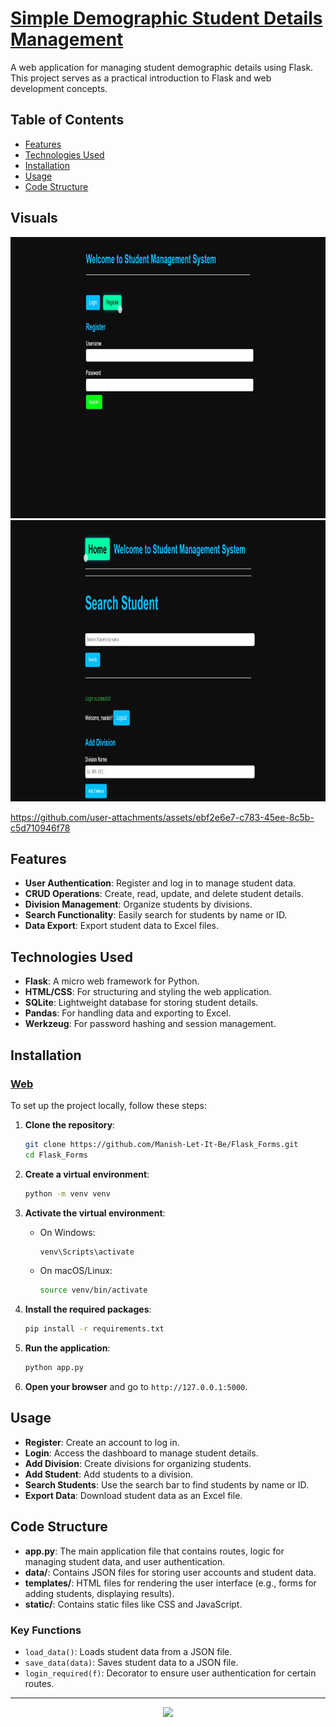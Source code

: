 # [Simple Demographic Student Details Management](https://flask-forms.vercel.app/)

A web application for managing student demographic details using Flask. This project serves as a practical introduction to Flask and web development concepts.

## Table of Contents

- [Features](#features)
- [Technologies Used](#technologies-used)
- [Installation](#installation)
- [Usage](#usage)
- [Code Structure](#code-structure)

## Visuals

<a href="https://github.com/Manish-Let-It-Be/Flask_Forms">
    <img src="visuals/Landing.jpg" alt="Landing" height="450">
</a>

<a href="https://github.com/Manish-Let-It-Be/Flask_Forms">
    <img src="visuals/Home.jpg" alt="Home" height="450">
</a>

https://github.com/user-attachments/assets/ebf2e6e7-c783-45ee-8c5b-c5d710946f78


## Features

- **User Authentication**: Register and log in to manage student data.
- **CRUD Operations**: Create, read, update, and delete student details.
- **Division Management**: Organize students by divisions.
- **Search Functionality**: Easily search for students by name or ID.
- **Data Export**: Export student data to Excel files.

## Technologies Used

- **Flask**: A micro web framework for Python.
- **HTML/CSS**: For structuring and styling the web application.
- **SQLite**: Lightweight database for storing student details.
- **Pandas**: For handling data and exporting to Excel.
- **Werkzeug**: For password hashing and session management.

## Installation

### [Web](https://flask-forms.vercel.app/)

To set up the project locally, follow these steps:

1. **Clone the repository**:
   ```bash
   git clone https://github.com/Manish-Let-It-Be/Flask_Forms.git
   cd Flask_Forms
   ```

2. **Create a virtual environment**:
   ```bash
   python -m venv venv
   ```

3. **Activate the virtual environment**:
   - On Windows:
     ```bash
     venv\Scripts\activate
     ```
   - On macOS/Linux:
     ```bash
     source venv/bin/activate
     ```

4. **Install the required packages**:
   ```bash
   pip install -r requirements.txt
   ```

5. **Run the application**:
   ```bash
   python app.py
   ```

6. **Open your browser** and go to `http://127.0.0.1:5000`.

## Usage

- **Register**: Create an account to log in.
- **Login**: Access the dashboard to manage student details.
- **Add Division**: Create divisions for organizing students.
- **Add Student**: Add students to a division.
- **Search Students**: Use the search bar to find students by name or ID.
- **Export Data**: Download student data as an Excel file.

## Code Structure

- **app.py**: The main application file that contains routes, logic for managing student data, and user authentication.
- **data/**: Contains JSON files for storing user accounts and student data.
- **templates/**: HTML files for rendering the user interface (e.g., forms for adding students, displaying results).
- **static/**: Contains static files like CSS and JavaScript.

### Key Functions

- `load_data()`: Loads student data from a JSON file.
- `save_data(data)`: Saves student data to a JSON file.
- `login_required(f)`: Decorator to ensure user authentication for certain routes.

---

<p align="center">
  <img src="https://readme-typing-svg.herokuapp.com?font=Fira+Code&pause=1000&color=39FF14&center=true&width=435&lines=Thank+You+For+Checking+!">
</p>

